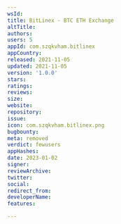```yaml
---
wsId: 
title: BitLinex - BTC ETH Exchange
altTitle: 
authors: 
users: 5
appId: com.szqkvham.bitlinex
appCountry: 
released: 2021-11-05
updated: 2021-11-05
version: '1.0.0'
stars: 
ratings: 
reviews: 
size: 
website: 
repository: 
issue: 
icon: com.szqkvham.bitlinex.png
bugbounty: 
meta: removed
verdict: fewusers
appHashes: 
date: 2023-01-02
signer: 
reviewArchive: 
twitter: 
social: 
redirect_from: 
developerName: 
features: 

---
```


